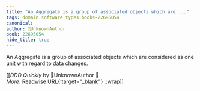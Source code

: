 ```yaml
---
title: "An Aggregate is a group of associated objects which are ..."
tags: domain software types books-22695054
canonical: 
author: UnknownAuthor
book: 22695054
hide_title: true
---
```


An Aggregate is a group of associated objects which are considered as one unit with regard to data changes.


[[<cite>_DDD Quickly_</cite> by UnknownAuthor 📕<br>
_More_: [Readwise URL](https://readwise.io/open/446271388){:target="_blank"}
::wrap]]